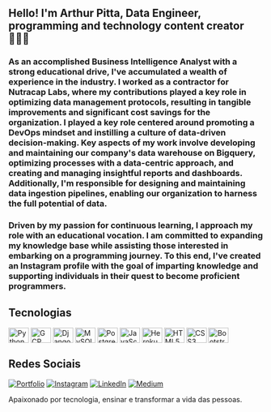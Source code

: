 ## Hello! I'm Arthur Pitta, Data Engineer, programming and technology content creator 👨🏻‍💻

### As an accomplished Business Intelligence Analyst with a strong educational drive, I've accumulated a wealth of experience in the industry. I worked as a contractor for Nutracap Labs, where my contributions played a key role in optimizing data management protocols, resulting in tangible improvements and significant cost savings for the organization. I played a key role centered around promoting a DevOps mindset and instilling a culture of data-driven decision-making. Key aspects of my work involve developing and maintaining our company's data warehouse on Bigquery, optimizing processes with a data-centric approach, and creating and managing insightful reports and dashboards. Additionally, I'm responsible for designing and maintaining data ingestion pipelines, enabling our organization to harness the full potential of data.

### Driven by my passion for continuous learning, I approach my role with an educational vocation. I am committed to expanding my knowledge base while assisting those interested in embarking on a programming journey. To this end, I've created an Instagram profile with the goal of imparting knowledge and supporting individuals in their quest to become proficient programmers.

## Tecnologias
<div style="display: inline_block">
    <img align="center" alt="Python" height="30" width="40" src="https://cdn.jsdelivr.net/gh/devicons/devicon/icons/python/python-original.svg"/> 
    <img align="center" alt="GCP" height="30" width="40" src="https://cdn.jsdelivr.net/gh/devicons/devicon@latest/icons/googlecloud/googlecloud-original.svg"/> 
    <img align="center" alt="Django" height="30" width="40" src="https://cdn.jsdelivr.net/gh/devicons/devicon/icons/django/django-plain.svg"/> 
    <img align="center" alt="MySQL" height="30" width="40" src="https://cdn.jsdelivr.net/gh/devicons/devicon/icons/mysql/mysql-original.svg"/> 
    <img align="center" alt="PostgreSQL" height="30" width="40" src="https://cdn.jsdelivr.net/gh/devicons/devicon/icons/postgresql/postgresql-original.svg"/> 
    <img align="center" alt="JavaScript" height="30" width="40" src="https://cdn.jsdelivr.net/gh/devicons/devicon/icons/javascript/javascript-original.svg"/>
    <img align="center" alt="Heroku" height="30" width="40" src="https://cdn.jsdelivr.net/gh/devicons/devicon/icons/heroku/heroku-original.svg"/>
    <img align="center" alt="HTML5" height="30" width="40" src="https://cdn.jsdelivr.net/gh/devicons/devicon/icons/html5/html5-original.svg"/>
    <img align="center" alt="CSS3" height="30" width="40" src="https://cdn.jsdelivr.net/gh/devicons/devicon/icons/css3/css3-original.svg"/>
    <img align="center" alt="Bootstrap" height="30" width="40" src="https://cdn.jsdelivr.net/gh/devicons/devicon/icons/bootstrap/bootstrap-original.svg"/>
</div>

## Redes Sociais
[![Portfolio](https://img.shields.io/badge/Portfolio-255E63?style=for-the-badge&logo=About.me&logoColor=white)](https://devpitta.github.io/) [![Instagram](https://img.shields.io/badge/Instagram-E4405F?style=for-the-badge&logo=instagram&logoColor=white)](https://www.instagram.com/arthurpython_/) [![LinkedIn](https://img.shields.io/badge/LinkedIn-0077B5?style=for-the-badge&logo=linkedin&logoColor=white)](https://www.linkedin.com/in/pittaa/) [![Medium](https://img.shields.io/badge/Medium-12100E?style=for-the-badge&logo=medium&logoColor=white)](https://medium.com/@arthurpitta21)

Apaixonado por tecnologia, ensinar e transformar a vida das pessoas.
